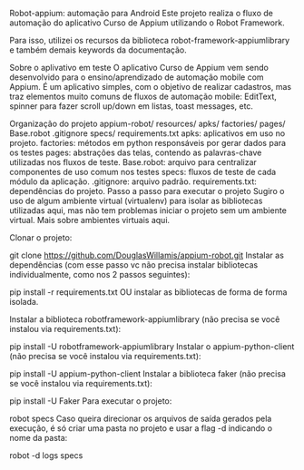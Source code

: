 Robot-appium: automação para Android
Este projeto realiza o fluxo de automação do aplicativo Curso de Appium utilizando o Robot Framework.

Para isso, utilizei os recursos da biblioteca robot-framework-appiumlibrary e também demais keywords da documentação.

Sobre o aplivativo em teste
O aplicativo Curso de Appium vem sendo desenvolvido para o ensino/aprendizado de automação mobile com Appium. É um aplicativo simples, com o objetivo de realizar cadastros, mas traz elementos muito comuns de fluxos de automação mobile: EditText, spinner para fazer scroll up/down em listas, toast messages, etc.


Organização do projeto
appium-robot/
  resources/
    apks/
    factories/
    pages/
    Base.robot
  .gitignore
  specs/
  requirements.txt
apks: aplicativos em uso no projeto.
factories: métodos em python responsáveis por gerar dados para os testes
pages: abstrações das telas, contendo as palavras-chave utilizadas nos fluxos de teste.
Base.robot: arquivo para centralizar componentes de uso comum nos testes
specs: fluxos de teste de cada módulo da aplicação.
.gitignore: arquivo padrão.
requirements.txt: dependências do projeto.
Passo a passo para executar o projeto
Sugiro o uso de algum ambiente virtual (virtualenv) para isolar as bibliotecas utilizadas aqui, mas não tem problemas iniciar o projeto sem um ambiente virtual. Mais sobre ambientes virtuais aqui.

Clonar o projeto:

git clone https://github.com/DouglasWillamis/appium-robot.git
Instalar as dependências (com esse passo vc não precisa instalar bibliotecas individualmente, como nos 2 passos seguintes):

pip install -r requirements.txt
OU instalar as bibliotecas de forma de forma isolada.

Instalar a biblioteca robotframework-appiumlibrary (não precisa se você instalou via requirements.txt):

pip install -U robotframework-appiumlibrary
Instalar o appium-python-client (não precisa se você instalou via requirements.txt):

pip install -U appium-python-client
Instalar a biblioteca faker (não precisa se você instalou via requirements.txt):

pip install -U Faker
Para executar o projeto:

robot specs
Caso queira direcionar os arquivos de saída gerados pela execução, é só criar uma pasta no projeto e usar a flag -d indicando o nome da pasta:

robot -d logs specs
